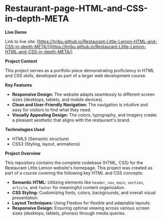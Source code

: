 # Restaurant-page-HTML-and-CSS-in-depth-META

**Live Demo**

Link to live site: [https://hribu.github.io/Restaurant-Little-Lemon-HTML-and-CSS-in-depth-META/](https://hribu.github.io/Restaurant-Little-Lemon-HTML-and-CSS-in-depth-META/)

**Project Context**

This project serves as a portfolio piece demonstrating proficiency in HTML and CSS skills, developed as part of a larger web development course.

**Key Features**

* **Responsive Design:** The website adapts seamlessly to different screen sizes (desktops, tablets, and mobile devices).
* **Clean and User-Friendly Navigation:** The navigation is intuitive and easy for visitors to find what they need.
* **Visually Appealing Design:**  The colors, typography, and imagery create a pleasant aesthetic that aligns with the restaurant's brand.

**Technologies Used**

* HTML5 (Semantic structure)
* CSS3 (Styling, layout, animations)

**Project Overview**

This repository contains the complete codebase (HTML, CSS) for the Restaurant Little Lemon website's homepage.  This project was created as part of a course covering the following key HTML and CSS concepts:

* **Semantic HTML:** Utilizing elements like `header`, `nav`, `main`, `section`, `article`, and `footer` for meaningful content organization.
* **CSS Styling:** Customizing fonts, colors, backgrounds, and overall visual presentation.
* **Layout Techniques:** Using Flexbox for flexible and adaptable layouts.
* **Responsive Design:** Ensuring optimal viewing across various screen sizes (desktops, tablets, phones) through media queries.
